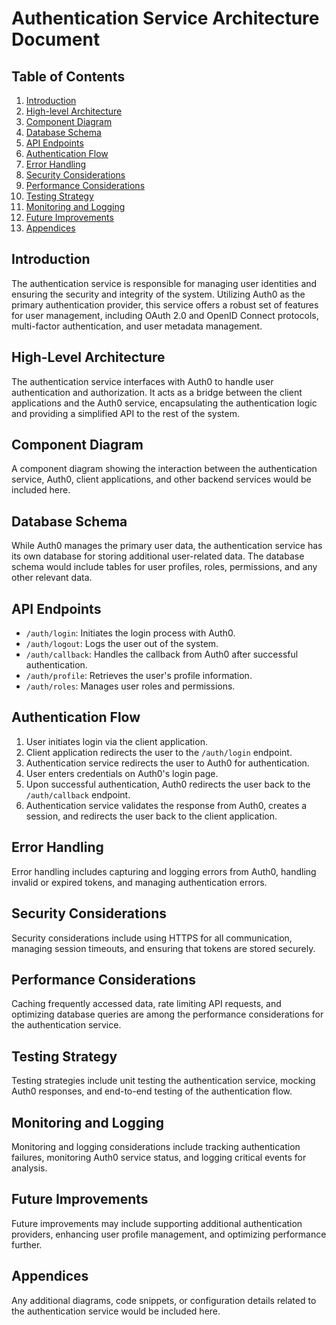 # Authentication Service Architecture Document

## Table of Contents
1. [Introduction](#introduction)
2. [High-level Architecture](#high-level-architecture)
3. [Component Diagram](#component-diagram)
4. [Database Schema](#database-schema)
5. [API Endpoints](#api-endpoints)
6. [Authentication Flow](#authentication-flow)
7. [Error Handling](#error-handling)
8. [Security Considerations](#security-considerations)
9. [Performance Considerations](#performance-considerations)
10. [Testing Strategy](#testing-strategy)
11. [Monitoring and Logging](#monitoring-and-logging)
12. [Future Improvements](#future-improvements)
13. [Appendices](#appendices)

## Introduction
The authentication service is responsible for managing user identities and ensuring the security and integrity of the system. Utilizing Auth0 as the primary authentication provider, this service offers a robust set of features for user management, including OAuth 2.0 and OpenID Connect protocols, multi-factor authentication, and user metadata management.

## High-Level Architecture
The authentication service interfaces with Auth0 to handle user authentication and authorization. It acts as a bridge between the client applications and the Auth0 service, encapsulating the authentication logic and providing a simplified API to the rest of the system.

## Component Diagram
A component diagram showing the interaction between the authentication service, Auth0, client applications, and other backend services would be included here.

## Database Schema
While Auth0 manages the primary user data, the authentication service has its own database for storing additional user-related data. The database schema would include tables for user profiles, roles, permissions, and any other relevant data.

## API Endpoints
- `/auth/login`: Initiates the login process with Auth0.
- `/auth/logout`: Logs the user out of the system.
- `/auth/callback`: Handles the callback from Auth0 after successful authentication.
- `/auth/profile`: Retrieves the user's profile information.
- `/auth/roles`: Manages user roles and permissions.

## Authentication Flow
1. User initiates login via the client application.
2. Client application redirects the user to the `/auth/login` endpoint.
3. Authentication service redirects the user to Auth0 for authentication.
4. User enters credentials on Auth0's login page.
5. Upon successful authentication, Auth0 redirects the user back to the `/auth/callback` endpoint.
6. Authentication service validates the response from Auth0, creates a session, and redirects the user back to the client application.

## Error Handling
Error handling includes capturing and logging errors from Auth0, handling invalid or expired tokens, and managing authentication errors.

## Security Considerations
Security considerations include using HTTPS for all communication, managing session timeouts, and ensuring that tokens are stored securely.

## Performance Considerations
Caching frequently accessed data, rate limiting API requests, and optimizing database queries are among the performance considerations for the authentication service.

## Testing Strategy
Testing strategies include unit testing the authentication service, mocking Auth0 responses, and end-to-end testing of the authentication flow.

## Monitoring and Logging
Monitoring and logging considerations include tracking authentication failures, monitoring Auth0 service status, and logging critical events for analysis.

## Future Improvements
Future improvements may include supporting additional authentication providers, enhancing user profile management, and optimizing performance further.

## Appendices
Any additional diagrams, code snippets, or configuration details related to the authentication service would be included here.
